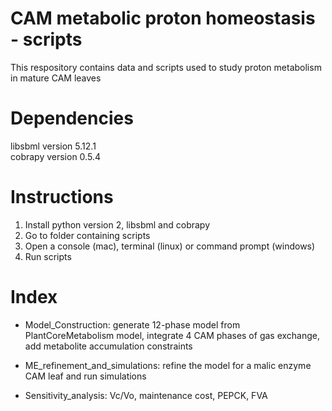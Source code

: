 # CAM metabolic proton homeostasis - scripts
This respository contains data and scripts used to study proton metabolism in mature CAM leaves
# Dependencies
libsbml version 5.12.1<br>
cobrapy version 0.5.4<br>
# Instructions
1. Install python version 2, libsbml and cobrapy<br>
2. Go to folder containing scripts<br>
3. Open a console (mac), terminal (linux) or command prompt (windows)<br>
4. Run scripts<br>
# Index
  * Model_Construction: generate 12-phase model from PlantCoreMetabolism model, integrate 4 CAM phases of gas exchange, add metabolite accumulation constraints<br>
  
  * ME_refinement_and_simulations: refine the model for a malic enzyme CAM leaf and run simulations<br>  

     
  * Sensitivity_analysis: Vc/Vo, maintenance cost, PEPCK, FVA<br>
